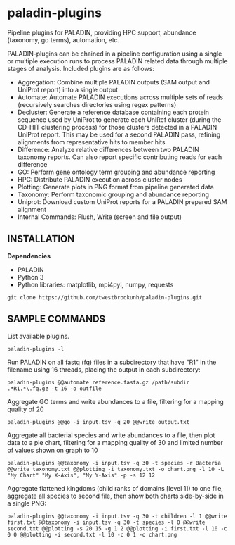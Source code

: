 # paladin-plugins
Pipeline plugins for PALADIN, providing HPC support, abundance (taxonomy, go terms), automation, etc.

PALADIN-plugins can be chained in a pipeline configuration using a single or multiple execution runs to process PALADIN related data through multiple stages of analysis.  Included plugins are as follows:

- Aggregation: Combine multiple PALADIN outputs (SAM output and UniProt report) into a single output
- Automate: Automate PALADIN executions across multiple sets of reads (recursively searches directories using regex patterns)
- Decluster: Generate a reference database containing each protein sequence used by UniProt to generate each UniRef cluster (during the CD-HIT clustering process) for those clusters detected in a PALADIN UniProt report.  This may be used for a second PALADIN pass, refining alignments from representative hits to member hits
- Difference: Analyze relative differences between two PALADIN taxonomy reports.  Can also report specific contributing reads for each difference
- GO: Perform gene ontology term grouping and abundance reporting
- HPC: Distribute PALADIN execution across cluster nodes
- Plotting: Generate plots in PNG format from pipeline generated data
- Taxonomy: Perform taxonomic grouping and abundance reporting
- Uniprot: Download custom UniProt reports for a PALADIN prepared SAM alignment
- Internal Commands: Flush, Write (screen and file output)

INSTALLATION
--
**Dependencies**

- PALADIN
- Python 3
- Python libraries: matplotlib, mpi4pyi, numpy, requests

```
git clone https://github.com/twestbrookunh/paladin-plugins.git
```

SAMPLE COMMANDS
--

List available plugins.
```
paladin-plugins -l
```

Run PALADIN on all fastq (fq) files in a subdirectory that have "R1" in the filename using 16 threads, placing the output in each subdirectory:
```
paladin-plugins @@automate reference.fasta.gz /path/subdir .*R1.*\.fq.gz -t 16 -o outfile
```

Aggregate GO terms and write abundances to a file, filtering for a mapping quality of 20
```
paladin-plugins @@go -i input.tsv -q 20 @@write output.txt
```

Aggregate all bacterial species and write abundances to a file, then plot data to a pie chart, filtering for a mapping quality of 30 and limited number of values shown on graph to 10
```
paladin-plugins @@taxonomy -i input.tsv -q 30 -t species -r Bacteria @@write taxonomy.txt @@plotting -i taxonomy.txt -o chart.png -l 10 -L "My Chart" "My X-Axis", "My Y-Axis" -p -s 12 12
```
Aggregate flattened kingdoms (child ranks of domains [level 1]) to one file, aggregate all species to second file, then show both charts side-by-side in a single PNG:
```
paladin-plugins @@taxonomy -i input.tsv -q 30 -t children -l 1 @@write first.txt @@taxonomy -i input.tsv -q 30 -t species -l 0 @@write second.txt @@plotting -s 20 15 -g 1 2 @@plotting -i first.txt -l 10 -c 0 0 @@plotting -i second.txt -l 10 -c 0 1 -o chart.png
```

